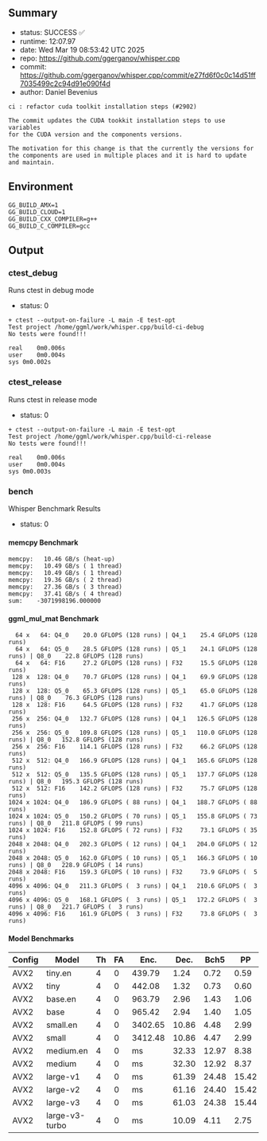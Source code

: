## Summary

- status:  SUCCESS ✅
- runtime: 12:07.97
- date:    Wed Mar 19 08:53:42 UTC 2025
- repo:    https://github.com/ggerganov/whisper.cpp
- commit:  https://github.com/ggerganov/whisper.cpp/commit/e27fd6f0c0c14d51ff7035499c2c94d91e090f4d
- author:  Daniel Bevenius
```
ci : refactor cuda toolkit installation steps (#2902)

The commit updates the CUDA tookkit installation steps to use variables
for the CUDA version and the components versions.

The motivation for this change is that the currently the versions for
the components are used in multiple places and it is hard to update
and maintain.
```

## Environment

```
GG_BUILD_AMX=1
GG_BUILD_CLOUD=1
GG_BUILD_CXX_COMPILER=g++
GG_BUILD_C_COMPILER=gcc
```

## Output

### ctest_debug

Runs ctest in debug mode
- status: 0
```
+ ctest --output-on-failure -L main -E test-opt
Test project /home/ggml/work/whisper.cpp/build-ci-debug
No tests were found!!!

real	0m0.006s
user	0m0.004s
sys	0m0.002s
```
### ctest_release

Runs ctest in release mode
- status: 0
```
+ ctest --output-on-failure -L main -E test-opt
Test project /home/ggml/work/whisper.cpp/build-ci-release
No tests were found!!!

real	0m0.006s
user	0m0.004s
sys	0m0.003s
```
### bench

Whisper Benchmark Results
- status: 0
#### memcpy Benchmark

```
memcpy:   10.46 GB/s (heat-up)
memcpy:   10.49 GB/s ( 1 thread)
memcpy:   10.49 GB/s ( 1 thread)
memcpy:   19.36 GB/s ( 2 thread)
memcpy:   27.36 GB/s ( 3 thread)
memcpy:   37.41 GB/s ( 4 thread)
sum:    -3071998196.000000
```

#### ggml_mul_mat Benchmark

```
  64 x   64: Q4_0    20.0 GFLOPS (128 runs) | Q4_1    25.4 GFLOPS (128 runs)
  64 x   64: Q5_0    28.5 GFLOPS (128 runs) | Q5_1    24.1 GFLOPS (128 runs) | Q8_0    22.8 GFLOPS (128 runs)
  64 x   64: F16     27.2 GFLOPS (128 runs) | F32     15.5 GFLOPS (128 runs)
 128 x  128: Q4_0    70.7 GFLOPS (128 runs) | Q4_1    69.9 GFLOPS (128 runs)
 128 x  128: Q5_0    65.3 GFLOPS (128 runs) | Q5_1    65.0 GFLOPS (128 runs) | Q8_0    76.3 GFLOPS (128 runs)
 128 x  128: F16     64.5 GFLOPS (128 runs) | F32     41.7 GFLOPS (128 runs)
 256 x  256: Q4_0   132.7 GFLOPS (128 runs) | Q4_1   126.5 GFLOPS (128 runs)
 256 x  256: Q5_0   109.8 GFLOPS (128 runs) | Q5_1   110.0 GFLOPS (128 runs) | Q8_0   152.8 GFLOPS (128 runs)
 256 x  256: F16    114.1 GFLOPS (128 runs) | F32     66.2 GFLOPS (128 runs)
 512 x  512: Q4_0   166.9 GFLOPS (128 runs) | Q4_1   165.6 GFLOPS (128 runs)
 512 x  512: Q5_0   135.5 GFLOPS (128 runs) | Q5_1   137.7 GFLOPS (128 runs) | Q8_0   195.3 GFLOPS (128 runs)
 512 x  512: F16    142.2 GFLOPS (128 runs) | F32     75.7 GFLOPS (128 runs)
1024 x 1024: Q4_0   186.9 GFLOPS ( 88 runs) | Q4_1   188.7 GFLOPS ( 88 runs)
1024 x 1024: Q5_0   150.2 GFLOPS ( 70 runs) | Q5_1   155.8 GFLOPS ( 73 runs) | Q8_0   211.8 GFLOPS ( 99 runs)
1024 x 1024: F16    152.8 GFLOPS ( 72 runs) | F32     73.1 GFLOPS ( 35 runs)
2048 x 2048: Q4_0   202.3 GFLOPS ( 12 runs) | Q4_1   204.0 GFLOPS ( 12 runs)
2048 x 2048: Q5_0   162.0 GFLOPS ( 10 runs) | Q5_1   166.3 GFLOPS ( 10 runs) | Q8_0   228.9 GFLOPS ( 14 runs)
2048 x 2048: F16    159.3 GFLOPS ( 10 runs) | F32     73.9 GFLOPS (  5 runs)
4096 x 4096: Q4_0   211.3 GFLOPS (  3 runs) | Q4_1   210.6 GFLOPS (  3 runs)
4096 x 4096: Q5_0   168.1 GFLOPS (  3 runs) | Q5_1   172.2 GFLOPS (  3 runs) | Q8_0   221.7 GFLOPS (  3 runs)
4096 x 4096: F16    161.9 GFLOPS (  3 runs) | F32     73.8 GFLOPS (  3 runs)
```

#### Model Benchmarks

|           Config |         Model |  Th |  FA |    Enc. |    Dec. |    Bch5 |      PP |  Commit |
|              --- |           --- | --- | --- |     --- |     --- |     --- |     --- |     --- |
|             AVX2 |       tiny.en |   4 |   0 |  439.79 |    1.24 |    0.72 |    0.59 | e27fd6f |
|             AVX2 |          tiny |   4 |   0 |  442.08 |    1.32 |    0.73 |    0.60 | e27fd6f |
|             AVX2 |       base.en |   4 |   0 |  963.79 |    2.96 |    1.43 |    1.06 | e27fd6f |
|             AVX2 |          base |   4 |   0 |  965.42 |    2.94 |    1.40 |    1.05 | e27fd6f |
|             AVX2 |      small.en |   4 |   0 | 3402.65 |   10.86 |    4.48 |    2.99 | e27fd6f |
|             AVX2 |         small |   4 |   0 | 3412.48 |   10.86 |    4.47 |    2.99 | e27fd6f |
|             AVX2 |     medium.en |   4 |   0 |      ms |   32.33 |   12.97 |    8.38 | e27fd6f |
|             AVX2 |        medium |   4 |   0 |      ms |   32.30 |   12.92 |    8.37 | e27fd6f |
|             AVX2 |      large-v1 |   4 |   0 |      ms |   61.39 |   24.48 |   15.42 | e27fd6f |
|             AVX2 |      large-v2 |   4 |   0 |      ms |   61.16 |   24.40 |   15.42 | e27fd6f |
|             AVX2 |      large-v3 |   4 |   0 |      ms |   61.03 |   24.38 |   15.44 | e27fd6f |
|             AVX2 | large-v3-turbo |   4 |   0 |      ms |   10.09 |    4.11 |    2.75 | e27fd6f |

